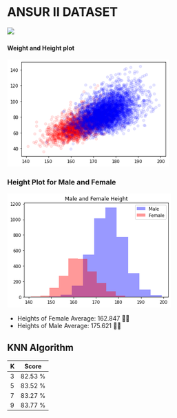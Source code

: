 # ANSUR II DATASET

<img src='https://2205989719-files.gitbook.io/~/files/v0/b/gitbook-x-prod.appspot.com/o/spaces%2Fu9ESMkINnUK9Z0nC4FPH%2Fuploads%2Fj7lpeCaBOul6WoqFmmH2%2Fimage.png?alt=media&token=4b9d18a1-f46c-4081-9a0e-2d456fed027d'>

#### Weight and Height plot
![Alt text](image.png)

### Height Plot for Male and Female
![Alt text](image-1.png)

- Heights of Female Average: 162.847 👩🏽
- Heights of Male Average: 175.621 👨🏽

## KNN Algorithm

| K     | Score   |
| ---   | ---     |
| 3     | 82.53 % |
| 5     | 83.52 % |
| 7     | 83.27 % |
| 9     | 83.77 % |
